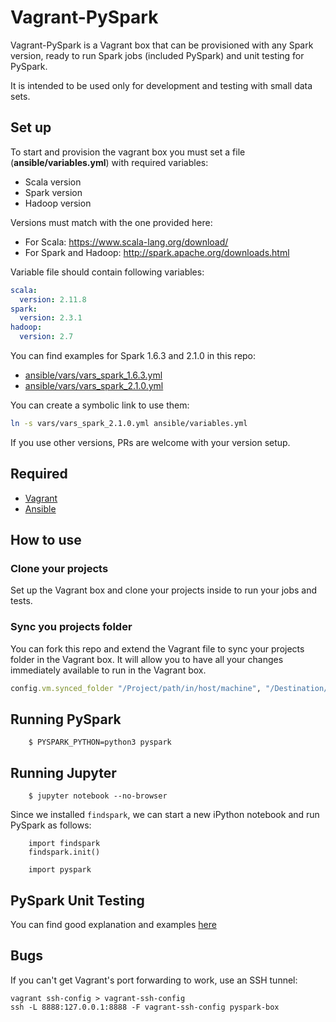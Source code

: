 # Vagrant-PySpark

Vagrant-PySpark is a Vagrant box that can be provisioned with any Spark 
version, ready to run Spark jobs (included PySpark) and unit testing for
PySpark.

It is intended to be used only for development and testing with small data sets.

## Set up

To start and provision the vagrant box you must set a file (**ansible/variables.yml**)
with required variables:

* Scala version
* Spark version
* Hadoop version

Versions must match with the one provided here:

* For Scala: https://www.scala-lang.org/download/
* For Spark and Hadoop: http://spark.apache.org/downloads.html

Variable file should contain following variables:

```yml
scala:
  version: 2.11.8
spark:
  version: 2.3.1
hadoop:
  version: 2.7
```

You can find examples for Spark 1.6.3 and 2.1.0 in this repo:

* [ansible/vars/vars_spark_1.6.3.yml](ansible/vars/vars_spark_1.6.3.yml)
* [ansible/vars/vars_spark_2.1.0.yml](ansible/vars/vars_spark_2.1.0.yml)

You can create a symbolic link to use them:

```bash
ln -s vars/vars_spark_2.1.0.yml ansible/variables.yml
```

If you use other versions, PRs are welcome with your version setup.

## Required

* [Vagrant](https://www.vagrantup.com/)
* [Ansible](https://www.ansible.com/)

## How to use

### Clone your projects
Set up the Vagrant box and clone your projects inside to run your jobs and tests.

### Sync you projects folder
You can fork this repo and extend the Vagrant file to sync your projects
folder in the Vagrant box. It will allow you to have all your changes immediately
available to run in the Vagrant box.

```ruby
config.vm.synced_folder "/Project/path/in/host/machine", "/Destination/in/vagrant/box"
```
## Running PySpark

```
    $ PYSPARK_PYTHON=python3 pyspark
```


## Running Jupyter

```
    $ jupyter notebook --no-browser
```

Since we installed `findspark`, we can start a new iPython notebook and run PySpark as follows:

```
    import findspark
    findspark.init()

    import pyspark
```

## PySpark Unit Testing

You can find good explanation and examples [here](https://github.com/kawadia/pyspark.test)


## Bugs

If you can't get Vagrant's port forwarding to work, use an SSH tunnel:

```
vagrant ssh-config > vagrant-ssh-config
ssh -L 8888:127.0.0.1:8888 -F vagrant-ssh-config pyspark-box

```

